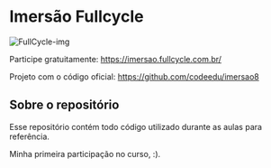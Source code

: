# Imersão Fullcycle
![FullCycle-img](https://events-fullcycle.s3.amazonaws.com/events-fullcycle/static/site/img/grupo_4417.png)

Participe gratuitamente: https://imersao.fullcycle.com.br/

Projeto com o código oficial: https://github.com/codeedu/imersao8


## Sobre o repositório
Esse repositório contém todo código utilizado durante as aulas para referência.

Minha primeira participação no curso, :).